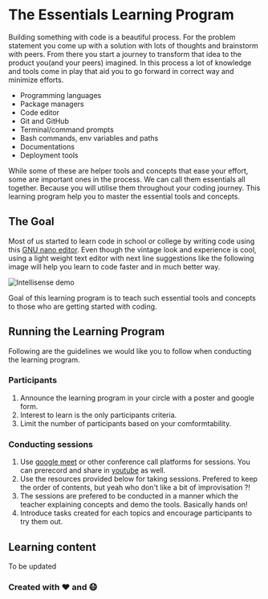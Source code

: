 # The Essentials Learning Program

Building something with code is a beautiful process. For the problem statement you come up with a solution with lots of thoughts and brainstorm with peers. From there you start a journey to transform that idea to the product you(and your peers) imagined. In this process a lot of knowledge and tools come in play that aid you to go forward in correct way and minimize efforts.

* Programming languages
* Package managers
* Code editor
* Git and GitHub
* Terminal/command prompts
* Bash commands, env variables and paths
* Documentations
* Deployment tools

While some of these are helper tools and concepts that ease your effort, some are important ones in the process. We can call them essentials all together. Because you will utilise them throughout your coding journey. This learning program help you to master the essential tools and concepts.

## The Goal

Most of us started to learn code in school or college by writing code using this [GNU nano editor](https://www.nano-editor.org). Even though the vintage look and experience is cool, using a light weight text editor with next line suggestions like the following image will help you learn to code faster and in much better way.


![Intellisense demo](https://github.com/tinkerhub-org/The-Essentials-Learning-Program/blob/master/resources/intellisense.gif)

Goal of this learning program is to teach such essential tools and concepts to those who are getting started with coding. 


## Running the Learning Program
Following are the guidelines we would like you to follow when conducting the learning program.

### Participants

1. Announce the learning program in your circle with a poster and google form.
2. Interest to learn is the only participants criteria.
3. Limit the number of participants based on your comformtability.

### Conducting sessions

1. Use [google meet](https://meet.google.com) or other conference call platforms for sessions. You can prerecord and share in [youtube](https://youtube.com) as well.
2. Use the resources provided below for taking sessions. Prefered to keep the order of contents, but yeah who don't like a bit of improvisation ?!
3. The sessions are prefered to be conducted in a manner which the teacher explaining concepts and demo the tools. Basically hands on!
4. Introduce tasks created for each topics and encourage participants to try them out.

## Learning content
To be updated

### Created with :heart: and :mask:
